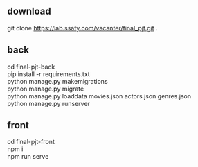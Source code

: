## download
git clone https://lab.ssafy.com/vacanter/final_pjt.git .<br>

## back
cd final-pjt-back<br>
pip install -r requirements.txt<br>
python manage.py makemigrations<br>
python manage.py migrate<br>
python manage.py loaddata movies.json actors.json genres.json<br>
python manage.py runserver<br>

## front
cd final-pjt-front<br>
npm i<br>
npm run serve<br>
<br>